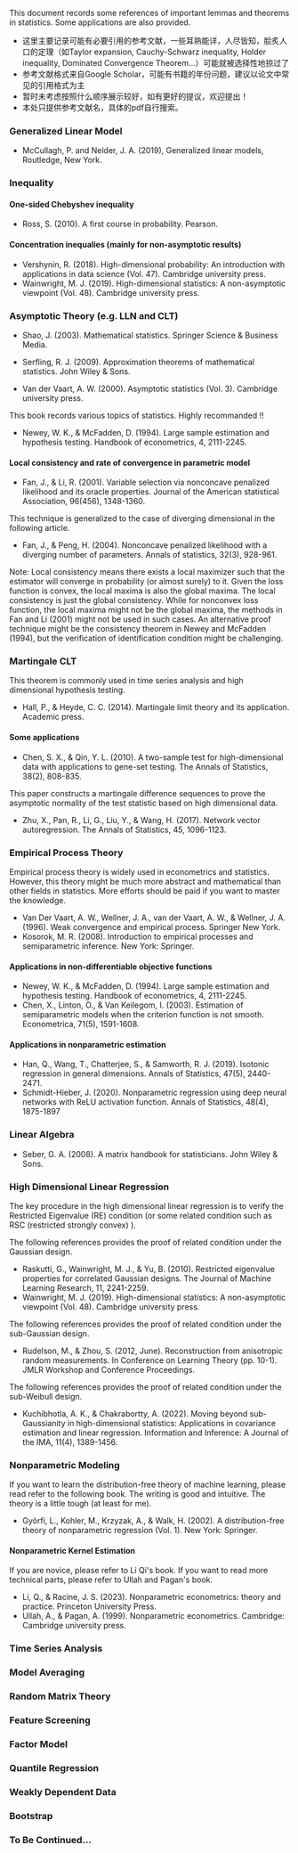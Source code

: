 This document records some references of important lemmas and theorems in statistics. Some applications are also provided. 

 - 这里主要记录可能有必要引用的参考文献，一些耳熟能详，人尽皆知，脍炙人口的定理（如Taylor expansion, Cauchy-Schwarz inequality, Holder inequality, Dominated Convergence Theorem...）可能就被选择性地掠过了
 - 参考文献格式来自Google Scholar，可能有书籍的年份问题，建议以论文中常见的引用格式为主
 - 暂时未考虑按照什么顺序展示较好，如有更好的提议，欢迎提出！
 - 本处只提供参考文献名，具体的pdf自行搜索。

### Generalized Linear Model

- McCullagh, P. and Nelder, J. A. (2019), Generalized linear models, Routledge, New York.

### Inequality

#### One-sided Chebyshev inequality

- Ross, S. (2010). A first course in probability. Pearson.

#### Concentration inequalies (mainly for non-asymptotic results)

- Vershynin, R. (2018). High-dimensional probability: An introduction with applications in data science (Vol. 47). Cambridge university press.
- Wainwright, M. J. (2019). High-dimensional statistics: A non-asymptotic viewpoint (Vol. 48). Cambridge university press.

### Asymptotic Theory (e.g. LLN and CLT)

- Shao, J. (2003). Mathematical statistics. Springer Science & Business Media.

- Serfling, R. J. (2009). Approximation theorems of mathematical statistics. John Wiley & Sons.

- Van der Vaart, A. W. (2000). Asymptotic statistics (Vol. 3). Cambridge university press.

This book records various topics of statistics. Highly recommanded !!

- Newey, W. K., & McFadden, D. (1994). Large sample estimation and hypothesis testing. Handbook of econometrics, 4, 2111-2245.

#### Local consistency and rate of convergence in parametric model

- Fan, J., & Li, R. (2001). Variable selection via nonconcave penalized likelihood and its oracle properties. Journal of the American statistical Association, 96(456), 1348-1360.

This technique is generalized to the case of diverging dimensional in the following article.

- Fan, J., & Peng, H. (2004). Nonconcave penalized likelihood with a diverging number of parameters. Annals of statistics, 32(3), 928-961.

Note: Local consistency means there exists a local maximizer such that the estimator will converge in probability (or almost surely) to it. Given the loss function is convex, the local maxima is also the global maxima. The local consistency is just the global consistency. While for nonconvex loss function, the local maxima might not be the global maxima, the methods in Fan and Li (2001) might not be used in such cases. An alternative proof technique might be the consistency theorem in Newey and McFadden (1994), but the verification of identification condition might be challenging.

### Martingale CLT 

This theorem is commonly used in time series analysis and high dimensional hypothesis testing. 

- Hall, P., & Heyde, C. C. (2014). Martingale limit theory and its application. Academic press.

#### Some applications

- Chen, S. X., & Qin, Y. L. (2010). A two-sample test for high-dimensional data with applications to gene-set testing. The Annals of Statistics, 38(2), 808-835.

This paper constructs a martingale difference sequences to prove the asymptotic normality of the test statistic based on high dimensional data. 

- Zhu, X., Pan, R., Li, G., Liu, Y., & Wang, H. (2017). Network vector autoregression. The Annals of Statistics, 45, 1096-1123.

### Empirical Process Theory

Empirical process theory is widely used in econometrics and statistics. However, this theory might be much more abstract and mathematical than other fields in statistics. More efforts should be paid if you want to master the knowledge.

- Van Der Vaart, A. W., Wellner, J. A., van der Vaart, A. W., & Wellner, J. A. (1996). Weak convergence and empirical process. Springer New York.
- Kosorok, M. R. (2008). Introduction to empirical processes and semiparametric inference. New York: Springer.

#### Applications in non-differentiable objective functions
- Newey, W. K., & McFadden, D. (1994). Large sample estimation and hypothesis testing. Handbook of econometrics, 4, 2111-2245.
- Chen, X., Linton, O., & Van Keilegom, I. (2003). Estimation of semiparametric models when the criterion function is not smooth. Econometrica, 71(5), 1591-1608.

#### Applications in nonparametric estimation
- Han, Q., Wang, T., Chatterjee, S., & Samworth, R. J. (2019). Isotonic regression in general dimensions. Annals of Statistics, 47(5), 2440-2471.
- Schmidt-Hieber, J. (2020). Nonparametric regression using deep neural networks with ReLU activation function. Annals of Statistics, 48(4), 1875-1897

### Linear Algebra

- Seber, G. A. (2008). A matrix handbook for statisticians. John Wiley & Sons.

### High Dimensional Linear Regression 

The key procedure in the high dimensional linear regression is to verify the Restricted Eigenvalue (RE) condition (or some related condition such as RSC (restricted strongly convex) ).

The following references provides the proof of related condition under the Gaussian design.  

- Raskutti, G., Wainwright, M. J., & Yu, B. (2010). Restricted eigenvalue properties for correlated Gaussian designs. The Journal of Machine Learning Research, 11, 2241-2259.
- Wainwright, M. J. (2019). High-dimensional statistics: A non-asymptotic viewpoint (Vol. 48). Cambridge university press.

The following references provides the proof of related condition under the sub-Gaussian design.

- Rudelson, M., & Zhou, S. (2012, June). Reconstruction from anisotropic random measurements. In Conference on Learning Theory (pp. 10-1). JMLR Workshop and Conference Proceedings.

The following references provides the proof of related condition under the sub-Weibull design.

- Kuchibhotla, A. K., & Chakrabortty, A. (2022). Moving beyond sub-Gaussianity in high-dimensional statistics: Applications in covariance estimation and linear regression. Information and Inference: A Journal of the IMA, 11(4), 1389-1456.


### Nonparametric Modeling

If you want to learn the distribution-free theory of machine learning, please read refer to the following book. The writing is good and intuitive. The theory is a little tough (at least for me).

- Györfi, L., Kohler, M., Krzyzak, A., & Walk, H. (2002). A distribution-free theory of nonparametric regression (Vol. 1). New York: Springer.

#### Nonparametric Kernel Estimation

If you are novice, please refer to Li Qi's book. If you want to read more technical parts, please refer to Ullah and Pagan's book.

- Li, Q., & Racine, J. S. (2023). Nonparametric econometrics: theory and practice. Princeton University Press.
- Ullah, A., & Pagan, A. (1999). Nonparametric econometrics. Cambridge: Cambridge university press.






### Time Series Analysis

### Model Averaging

### Random Matrix Theory

### Feature Screening

### Factor Model

### Quantile Regression

### Weakly Dependent Data

### Bootstrap

### To Be Continued...
